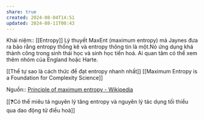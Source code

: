 ```yaml
---
share: true
created: 2024-08-04T14:51
updated: 2024-08-11T00:43
---
```

Khái niệm:: [[Entropy]]
Lý thuyết MaxEnt (maximum entropy) mà Jaynes đưa ra bảo rằng entropy thống kê và entropy thông tin là một.Nó ứng dụng khá thành công trong sinh thái học và sinh học tiến hoá. Ai quan tâm có thể xem thêm nhóm của England hoặc Harte. 

[[Thể tự sao là cách thức để đạt entropy nhanh nhất]]
[[Maximum Entropy is a Foundation for Complexity Science]]

Nguồn:: [Principle of maximum entropy - Wikipedia](https://en.wikipedia.org/wiki/Principle_of_maximum_entropy)

[[❓Có thể miêu tả nguyên lý tăng entropy và nguyên lý tác dụng tối thiểu qua dao động tử điều hoà]]